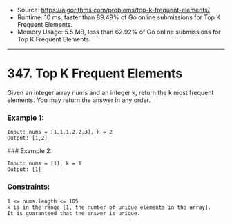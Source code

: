 - Source: https://algorithms.com/problems/top-k-frequent-elements/
- Runtime: 10 ms, faster than 89.49% of Go online submissions for Top K Frequent Elements.
- Memory Usage: 5.5 MB, less than 62.92% of Go online submissions for Top K Frequent Elements.
---
# 347. Top K Frequent Elements


Given an integer array nums and an integer k, return the k most frequent elements. You may return the answer in any order.
 

### Example 1:

```
Input: nums = [1,1,1,2,2,3], k = 2
Output: [1,2]
```


### Example 2:

```
Input: nums = [1], k = 1
Output: [1]
```

### Constraints:

```
1 <= nums.length <= 105
k is in the range [1, the number of unique elements in the array].
It is guaranteed that the answer is unique.
```
